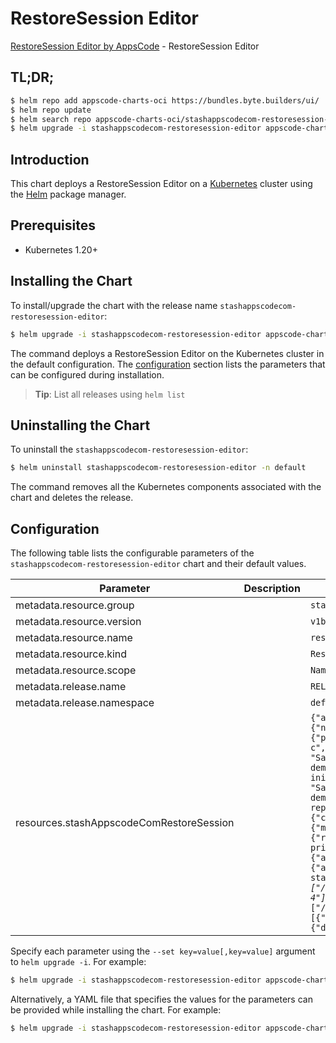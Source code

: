 # RestoreSession Editor

[RestoreSession Editor by AppsCode](https://byte.builders) - RestoreSession Editor

## TL;DR;

```bash
$ helm repo add appscode-charts-oci https://bundles.byte.builders/ui/
$ helm repo update
$ helm search repo appscode-charts-oci/stashappscodecom-restoresession-editor --version=v0.4.19
$ helm upgrade -i stashappscodecom-restoresession-editor appscode-charts-oci/stashappscodecom-restoresession-editor -n default --create-namespace --version=v0.4.19
```

## Introduction

This chart deploys a RestoreSession Editor on a [Kubernetes](http://kubernetes.io) cluster using the [Helm](https://helm.sh) package manager.

## Prerequisites

- Kubernetes 1.20+

## Installing the Chart

To install/upgrade the chart with the release name `stashappscodecom-restoresession-editor`:

```bash
$ helm upgrade -i stashappscodecom-restoresession-editor appscode-charts-oci/stashappscodecom-restoresession-editor -n default --create-namespace --version=v0.4.19
```

The command deploys a RestoreSession Editor on the Kubernetes cluster in the default configuration. The [configuration](#configuration) section lists the parameters that can be configured during installation.

> **Tip**: List all releases using `helm list`

## Uninstalling the Chart

To uninstall the `stashappscodecom-restoresession-editor`:

```bash
$ helm uninstall stashappscodecom-restoresession-editor -n default
```

The command removes all the Kubernetes components associated with the chart and deletes the release.

## Configuration

The following table lists the configurable parameters of the `stashappscodecom-restoresession-editor` chart and their default values.

|                Parameter                 | Description |                                                                                                                                                                                                                                                                                                                                                                                                                                                                                                                                                                                                                                                                                     Default                                                                                                                                                                                                                                                                                                                                                                                                                                                                                                                                                                                                                                                                                     |
|------------------------------------------|-------------|---------------------------------------------------------------------------------------------------------------------------------------------------------------------------------------------------------------------------------------------------------------------------------------------------------------------------------------------------------------------------------------------------------------------------------------------------------------------------------------------------------------------------------------------------------------------------------------------------------------------------------------------------------------------------------------------------------------------------------------------------------------------------------------------------------------------------------------------------------------------------------------------------------------------------------------------------------------------------------------------------------------------------------------------------------------------------------------------------------------------------------------------------------------------------------------------------------------------------------------------------------------------------------------------------------------------------------------------------------------------------------|
| metadata.resource.group                  |             | <code>stash.appscode.com</code>                                                                                                                                                                                                                                                                                                                                                                                                                                                                                                                                                                                                                                                                                                                                                                                                                                                                                                                                                                                                                                                                                                                                                                                                                                                                                                                                                 |
| metadata.resource.version                |             | <code>v1beta1</code>                                                                                                                                                                                                                                                                                                                                                                                                                                                                                                                                                                                                                                                                                                                                                                                                                                                                                                                                                                                                                                                                                                                                                                                                                                                                                                                                                            |
| metadata.resource.name                   |             | <code>restoresessions</code>                                                                                                                                                                                                                                                                                                                                                                                                                                                                                                                                                                                                                                                                                                                                                                                                                                                                                                                                                                                                                                                                                                                                                                                                                                                                                                                                                    |
| metadata.resource.kind                   |             | <code>RestoreSession</code>                                                                                                                                                                                                                                                                                                                                                                                                                                                                                                                                                                                                                                                                                                                                                                                                                                                                                                                                                                                                                                                                                                                                                                                                                                                                                                                                                     |
| metadata.resource.scope                  |             | <code>Namespaced</code>                                                                                                                                                                                                                                                                                                                                                                                                                                                                                                                                                                                                                                                                                                                                                                                                                                                                                                                                                                                                                                                                                                                                                                                                                                                                                                                                                         |
| metadata.release.name                    |             | <code>RELEASE-NAME</code>                                                                                                                                                                                                                                                                                                                                                                                                                                                                                                                                                                                                                                                                                                                                                                                                                                                                                                                                                                                                                                                                                                                                                                                                                                                                                                                                                       |
| metadata.release.namespace               |             | <code>default</code>                                                                                                                                                                                                                                                                                                                                                                                                                                                                                                                                                                                                                                                                                                                                                                                                                                                                                                                                                                                                                                                                                                                                                                                                                                                                                                                                                            |
| resources.stashAppscodeComRestoreSession |             | <code>{"apiVersion":"stash.appscode.com/v1beta1","kind":"RestoreSession","metadata":{"name":"restore-app","namespace":"demo"},"spec":{"driver":"Restic","hooks":{"postRestore":{"containerName":"stash-init","exec":{"command":["/bin/sh","-c","echo \"Sample PostRestore hook demo\""]},"executionPolicy":"Always"},"preRestore":{"containerName":"stash-init","exec":{"command":["/bin/sh","-c","echo \"Sample PreRestore hook demo\""]}}},"repository":{"name":"minio-repo","namespace":"demo"},"runtimeSettings":{"container":{"ionice":{"class":2,"classData":4},"nice":{"adjustment":5},"resources":{"limits":{"memory":"256M"},"requests":{"memory":"256M"}},"securityContext":{"runAsGroup":2000,"runAsUser":2000}},"pod":{"imagePullSecrets":[{"name":"my-private-registry-secret"}],"serviceAccountName":"my-backup-sa"}},"target":{"alias":"my-sts","ref":{"apiVersion":"apps/v1","kind":"StatefulSet","name":"recovered-statefulset"},"rules":[{"include":["/source/data/*.json"],"paths":["/source/data"],"sourceHost":"my-sts-1","targetHosts":["my-sts-3","my-sts-4"]},{"exclude":["/source/data/tmp.json","/source/data/*.txt"],"paths":["/source/data"],"sourceHost":"","targetHosts":[]}],"volumeMounts":[{"mountPath":"/source/data","name":"source-data"}]},"tempDir":{"disableCaching":false,"medium":"Memory","sizeLimit":"2Gi"},"timeOut":"30m"}}</code> |


Specify each parameter using the `--set key=value[,key=value]` argument to `helm upgrade -i`. For example:

```bash
$ helm upgrade -i stashappscodecom-restoresession-editor appscode-charts-oci/stashappscodecom-restoresession-editor -n default --create-namespace --version=v0.4.19 --set metadata.resource.group=stash.appscode.com
```

Alternatively, a YAML file that specifies the values for the parameters can be provided while
installing the chart. For example:

```bash
$ helm upgrade -i stashappscodecom-restoresession-editor appscode-charts-oci/stashappscodecom-restoresession-editor -n default --create-namespace --version=v0.4.19 --values values.yaml
```
